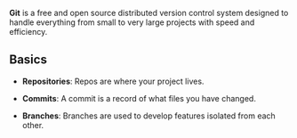  































































































































**Git** is a free and open source distributed version control system designed to handle everything from small to very large projects with speed and efficiency.































































































































## Basics































































































































- **Repositories**: Repos are where your project lives.































































- **Commits**: A commit is a record of what files you have changed.































































- **Branches**: Branches are used to develop features isolated from each other.
































































































































